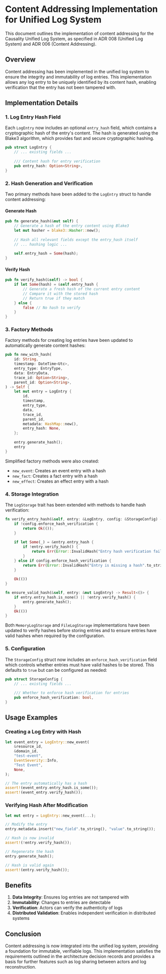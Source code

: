 # Content Addressing Implementation for Unified Log System

This document outlines the implementation of content addressing for the Causality Unified Log System, as specified in ADR 008 (Unified Log System) and ADR 006 (Content Addressing).

## Overview

Content addressing has been implemented in the unified log system to ensure the integrity and immutability of log entries. This implementation allows any log entry to be uniquely identified by its content hash, enabling verification that the entry has not been tampered with.

## Implementation Details

### 1. Log Entry Hash Field

Each `LogEntry` now includes an optional `entry_hash` field, which contains a cryptographic hash of the entry's content. The hash is generated using the Blake3 algorithm, which provides fast and secure cryptographic hashing.

```rust
pub struct LogEntry {
    // ... existing fields ...
    
    /// Content hash for entry verification
    pub entry_hash: Option<String>,
}
```

### 2. Hash Generation and Verification

Two primary methods have been added to the `LogEntry` struct to handle content addressing:

#### Generate Hash

```rust
pub fn generate_hash(&mut self) {
    // Generate a hash of the entry content using Blake3
    let mut hasher = blake3::Hasher::new();
    
    // Hash all relevant fields except the entry_hash itself
    // ... hashing logic ...
    
    self.entry_hash = Some(hash);
}
```

#### Verify Hash

```rust
pub fn verify_hash(&self) -> bool {
    if let Some(hash) = &self.entry_hash {
        // Generate a fresh hash of the current entry content
        // Compare it with the stored hash
        // Return true if they match
    } else {
        false // No hash to verify
    }
}
```

### 3. Factory Methods

Factory methods for creating log entries have been updated to automatically generate content hashes:

```rust
pub fn new_with_hash(
    id: String,
    timestamp: DateTime<Utc>,
    entry_type: EntryType,
    data: EntryData,
    trace_id: Option<String>,
    parent_id: Option<String>,
) -> Self {
    let mut entry = LogEntry {
        id,
        timestamp,
        entry_type,
        data,
        trace_id,
        parent_id,
        metadata: HashMap::new(),
        entry_hash: None,
    };
    
    entry.generate_hash();
    entry
}
```

Simplified factory methods were also created:
- `new_event`: Creates an event entry with a hash
- `new_fact`: Creates a fact entry with a hash
- `new_effect`: Creates an effect entry with a hash

### 4. Storage Integration

The `LogStorage` trait has been extended with methods to handle hash verification:

```rust
fn verify_entry_hash(&self, entry: &LogEntry, config: &StorageConfig) -> Result<()> {
    if !config.enforce_hash_verification {
        return Ok(());
    }
    
    if let Some(_) = &entry.entry_hash {
        if !entry.verify_hash() {
            return Err(Error::InvalidHash("Entry hash verification failed".to_string()));
        }
    } else if config.enforce_hash_verification {
        return Err(Error::InvalidHash("Entry is missing a hash".to_string()));
    }
    
    Ok(())
}

fn ensure_valid_hash(&self, entry: &mut LogEntry) -> Result<()> {
    if entry.entry_hash.is_none() || !entry.verify_hash() {
        entry.generate_hash();
    }
    Ok(())
}
```

Both `MemoryLogStorage` and `FileLogStorage` implementations have been updated to verify hashes before storing entries and to ensure entries have valid hashes when required by the configuration.

### 5. Configuration

The `StorageConfig` struct now includes an `enforce_hash_verification` field which controls whether entries must have valid hashes to be stored. This defaults to `true` but can be configured as needed:

```rust
pub struct StorageConfig {
    // ... existing fields ...
    
    /// Whether to enforce hash verification for entries
    pub enforce_hash_verification: bool,
}
```

## Usage Examples

### Creating a Log Entry with Hash

```rust
let event_entry = LogEntry::new_event(
    &resource_id,
    &domain_id,
    "test-event",
    EventSeverity::Info,
    "Test Event",
    None,
);

// The entry automatically has a hash
assert!(event_entry.entry_hash.is_some());
assert!(event_entry.verify_hash());
```

### Verifying Hash After Modification

```rust
let mut entry = LogEntry::new_event(...);

// Modify the entry
entry.metadata.insert("new_field".to_string(), "value".to_string());

// Hash is now invalid
assert!(!entry.verify_hash());

// Regenerate the hash
entry.generate_hash();

// Hash is valid again
assert!(entry.verify_hash());
```

## Benefits

1. **Data Integrity**: Ensures log entries are not tampered with
2. **Immutability**: Changes to entries are detectable
3. **Verification**: Actors can verify the authenticity of logs
4. **Distributed Validation**: Enables independent verification in distributed systems

## Conclusion

Content addressing is now integrated into the unified log system, providing a foundation for immutable, verifiable logs. This implementation satisfies the requirements outlined in the architecture decision records and provides a basis for further features such as log sharing between actors and log reconstruction. 